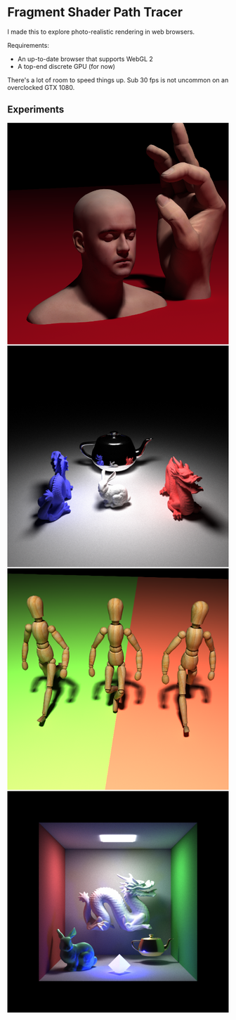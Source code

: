 # Fragment Shader Path Tracer

I made this to explore photo-realistic rendering in web browsers.
 
Requirements:
* An up-to-date browser that supports WebGL 2
* A top-end discrete GPU (for now)

There's a lot of room to speed things up.  Sub 30 fps is not uncommon on an overclocked GTX 1080.

## Experiments

![alt text](images/head.png)
![alt text](images/v5.png)
![alt text](images/wood.png)
![alt text](images/v9.png)
